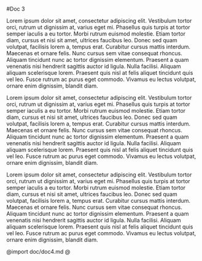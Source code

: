 #Doc 3

Lorem ipsum dolor sit amet, consectetur adipiscing elit. Vestibulum tortor orci, rutrum ut dignissim at, varius eget mi. Phasellus quis turpis at tortor semper iaculis a eu tortor. Morbi rutrum euismod molestie. Etiam tortor diam, cursus et nisi sit amet, ultrices faucibus leo. Donec sed quam volutpat, facilisis lorem a, tempus erat. Curabitur cursus mattis interdum. Maecenas et ornare felis. Nunc cursus sem vitae consequat rhoncus. Aliquam tincidunt nunc ac tortor dignissim elementum. Praesent a quam venenatis nisi hendrerit sagittis auctor id ligula. Nulla facilisi. Aliquam aliquam scelerisque lorem. Praesent quis nisl at felis aliquet tincidunt quis vel leo. Fusce rutrum ac purus eget commodo. Vivamus eu lectus volutpat, ornare enim dignissim, blandit diam.

Lorem ipsum dolor sit amet, consectetur adipiscing elit. Vestibulum tortor orci, rutrum ut dignissim at, varius eget mi. Phasellus quis turpis at tortor semper iaculis a eu tortor. Morbi rutrum euismod molestie. Etiam tortor diam, cursus et nisi sit amet, ultrices faucibus leo. Donec sed quam volutpat, facilisis lorem a, tempus erat. Curabitur cursus mattis interdum. Maecenas et ornare felis. Nunc cursus sem vitae consequat rhoncus. Aliquam tincidunt nunc ac tortor dignissim elementum. Praesent a quam venenatis nisi hendrerit sagittis auctor id ligula. Nulla facilisi. Aliquam aliquam scelerisque lorem. Praesent quis nisl at felis aliquet tincidunt quis vel leo. Fusce rutrum ac purus eget commodo. Vivamus eu lectus volutpat, ornare enim dignissim, blandit diam.

Lorem ipsum dolor sit amet, consectetur adipiscing elit. Vestibulum tortor orci, rutrum ut dignissim at, varius eget mi. Phasellus quis turpis at tortor semper iaculis a eu tortor. Morbi rutrum euismod molestie. Etiam tortor diam, cursus et nisi sit amet, ultrices faucibus leo. Donec sed quam volutpat, facilisis lorem a, tempus erat. Curabitur cursus mattis interdum. Maecenas et ornare felis. Nunc cursus sem vitae consequat rhoncus. Aliquam tincidunt nunc ac tortor dignissim elementum. Praesent a quam venenatis nisi hendrerit sagittis auctor id ligula. Nulla facilisi. Aliquam aliquam scelerisque lorem. Praesent quis nisl at felis aliquet tincidunt quis vel leo. Fusce rutrum ac purus eget commodo. Vivamus eu lectus volutpat, ornare enim dignissim, blandit diam.

@import doc/doc4.md @
